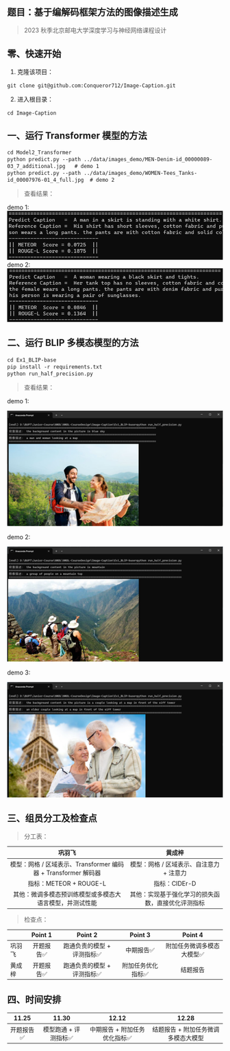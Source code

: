 ## 题目：基于编解码框架方法的图像描述生成

> 2023 秋季北京邮电大学深度学习与神经网络课程设计

## 零、快速开始

1. 克隆该项目：

```
git clone git@github.com:Conqueror712/Image-Caption.git
```

2. 进入根目录：

```
cd Image-Caption
```

## 一、运行 Transformer 模型的方法

```
cd Model2_Transformer
python predict.py --path ../data/images_demo/MEN-Denim-id_00000089-03_7_additional.jpg   # demo 1
python predict.py --path ../data/images_demo/WOMEN-Tees_Tanks-id_00007976-01_4_full.jpg  # demo 2
```

> 查看结果：

demo 1:
![image](./doc/img/Transformer_demo1.png)
demo 2:
![image](./doc/img/Transformer_demo2.png)

## 二、运行 BLIP 多模态模型的方法

```
cd Ex1_BLIP-base
pip install -r requirements.txt
python run_half_precision.py
```

> 查看结果：

demo 1:

![image](./doc/img/BLIP_1.png)

demo 2:

![image](./doc/img/BLIP_2.png)

demo 3:

![image](./doc/img/BLIP_3.png)

## 三、组员分工及检查点

> 分工表：

|                            巩羽飞                            |                       黄成梓                       |
| :----------------------------------------------------------: | :------------------------------------------------: |
| 模型：网格 / 区域表示、Transformer 编码器 + Transformer 解码器 |      模型：网格 / 区域表示、自注意力 + 注意力      |
|                    指标：METEOR + ROUGE-L                    |                   指标：CIDEr-D                    |
|   其他：微调多模态预训练模型或多模态大语言模型，并测试性能   | 其他：实现基于强化学习的损失函数，直接优化评测指标 |

> 检查点：

|        |  Point 1  |          Point 2           |      Point 3      |          Point 4          |
| ------ | :-------: | :------------------------: | :---------------: | :-----------------------: |
| 巩羽飞 | 开题报告✅ | 跑通负责的模型 + 评测指标✅ |     中期报告✅     | 附加任务微调多模态大模型✅ |
| 黄成梓 | 开题报告✅ | 跑通负责的模型 + 评测指标✅ | 附加任务优化指标✅ |         结题报告          |

## 四、时间安排

|   11.25   |        11.30         |            12.12             |                12.28                |
| :-------: | :------------------: | :--------------------------: | :---------------------------------: |
| 开题报告✅ | 模型跑通 + 评测指标✅ | 中期报告 + 附加任务优化指标✅ | 结题报告 + 附加任务微调多模态大模型 |
